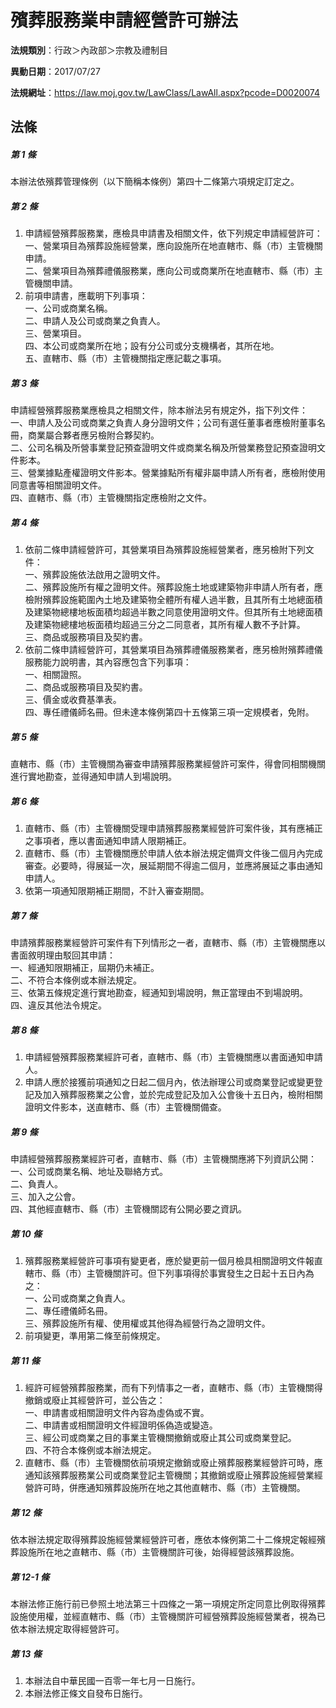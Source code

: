 # 殯葬服務業申請經營許可辦法

**法規類別**：行政＞內政部＞宗教及禮制目

**異動日期**：2017/07/27  

**法規網址**：https://law.moj.gov.tw/LawClass/LawAll.aspx?pcode=D0020074





## 法條
##### 第 1 條
本辦法依殯葬管理條例（以下簡稱本條例）第四十二條第六項規定訂定之。

##### 第 2 條
1. 申請經營殯葬服務業，應檢具申請書及相關文件，依下列規定申請經營許可：  
一、營業項目為殯葬設施經營業，應向設施所在地直轄市、縣（市）主管機關申請。  
二、營業項目為殯葬禮儀服務業，應向公司或商業所在地直轄市、縣（市）主管機關申請。
1. 前項申請書，應載明下列事項：  
一、公司或商業名稱。  
二、申請人及公司或商業之負責人。  
三、營業項目。  
四、本公司或商業所在地；設有分公司或分支機構者，其所在地。  
五、直轄市、縣（市）主管機關指定應記載之事項。

##### 第 3 條
申請經營殯葬服務業應檢具之相關文件，除本辦法另有規定外，指下列文件：  
一、申請人及公司或商業之負責人身分證明文件；公司有選任董事者應檢附董事名冊，商業屬合夥者應另檢附合夥契約。  
二、公司名稱及所營事業登記預查證明文件或商業名稱及所營業務登記預查證明文件影本。  
三、營業據點產權證明文件影本。營業據點所有權非屬申請人所有者，應檢附使用同意書等相關證明文件。  
四、直轄市、縣（市）主管機關指定應檢附之文件。

##### 第 4 條
1. 依前二條申請經營許可，其營業項目為殯葬設施經營業者，應另檢附下列文件：  
一、殯葬設施依法啟用之證明文件。  
二、殯葬設施所有權之證明文件。殯葬設施土地或建築物非申請人所有者，應檢附殯葬設施範圍內土地及建築物全體所有權人過半數，且其所有土地總面積及建築物總樓地板面積均超過半數之同意使用證明文件。但其所有土地總面積及建築物總樓地板面積均超過三分之二同意者，其所有權人數不予計算。  
三、商品或服務項目及契約書。
1. 依前二條申請經營許可，其營業項目為殯葬禮儀服務業者，應另檢附殯葬禮儀服務能力說明書，其內容應包含下列事項：  
一、相關證照。  
二、商品或服務項目及契約書。  
三、價金或收費基準表。  
四、專任禮儀師名冊。但未達本條例第四十五條第三項一定規模者，免附。

##### 第 5 條
直轄市、縣（市）主管機關為審查申請殯葬服務業經營許可案件，得會同相關機關進行實地勘查，並得通知申請人到場說明。

##### 第 6 條
1. 直轄市、縣（市）主管機關受理申請殯葬服務業經營許可案件後，其有應補正之事項者，應以書面通知申請人限期補正。
1. 直轄市、縣（市）主管機關應於申請人依本辦法規定備齊文件後二個月內完成審查。必要時，得展延一次，展延期間不得逾二個月，並應將展延之事由通知申請人。
1. 依第一項通知限期補正期間，不計入審查期間。

##### 第 7 條
申請殯葬服務業經營許可案件有下列情形之一者，直轄市、縣（市）主管機關應以書面敘明理由駁回其申請：  
一、經通知限期補正，屆期仍未補正。  
二、不符合本條例或本辦法規定。  
三、依第五條規定進行實地勘查，經通知到場說明，無正當理由不到場說明。  
四、違反其他法令規定。

##### 第 8 條
1. 申請經營殯葬服務業經許可者，直轄市、縣（市）主管機關應以書面通知申請人。
1. 申請人應於接獲前項通知之日起二個月內，依法辦理公司或商業登記或變更登記及加入殯葬服務業之公會，並於完成登記及加入公會後十五日內，檢附相關證明文件影本，送直轄市、縣（市）主管機關備查。

##### 第 9 條
申請經營殯葬服務業經許可者，直轄市、縣（市）主管機關應將下列資訊公開：  
一、公司或商業名稱、地址及聯絡方式。  
二、負責人。  
三、加入之公會。  
四、其他經直轄市、縣（市）主管機關認有公開必要之資訊。

##### 第 10 條
1. 殯葬服務業經營許可事項有變更者，應於變更前一個月檢具相關證明文件報直轄市、縣（市）主管機關許可。但下列事項得於事實發生之日起十五日內為之：  
一、公司或商業之負責人。  
二、專任禮儀師名冊。  
三、殯葬設施所有權、使用權或其他得為經營行為之證明文件。
1. 前項變更，準用第二條至前條規定。

##### 第 11 條
1. 經許可經營殯葬服務業，而有下列情事之一者，直轄市、縣（市）主管機關得撤銷或廢止其經營許可，並公告之：  
一、申請書或相關證明文件內容為虛偽或不實。  
二、申請書或相關證明文件經證明係偽造或變造。  
三、經公司或商業之目的事業主管機關撤銷或廢止其公司或商業登記。  
四、不符合本條例或本辦法規定。
1. 直轄市、縣（市）主管機關依前項規定撤銷或廢止殯葬服務業經營許可時，應通知該殯葬服務業公司或商業登記主管機關；其撤銷或廢止殯葬設施經營業經營許可時，併應通知殯葬設施所在地之其他直轄市、縣（市）主管機關。

##### 第 12 條
依本辦法規定取得殯葬設施經營業經營許可者，應依本條例第二十二條規定報經殯葬設施所在地之直轄市、縣（市）主管機關許可後，始得經營該殯葬設施。

##### 第 12-1 條
本辦法修正施行前已參照土地法第三十四條之一第一項規定所定同意比例取得殯葬設施使用權，並經直轄市、縣（市）主管機關許可經營殯葬設施經營業者，視為已依本辦法規定取得經營許可。

##### 第 13 條
1. 本辦法自中華民國一百零一年七月一日施行。
1. 本辦法修正條文自發布日施行。


